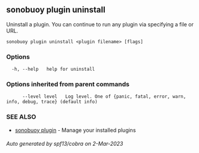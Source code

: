 ## sonobuoy plugin uninstall

Uninstall a plugin. You can continue to run any plugin via specifying a file or URL.

```
sonobuoy plugin uninstall <plugin filename> [flags]
```

### Options

```
  -h, --help   help for uninstall
```

### Options inherited from parent commands

```
      --level level   Log level. One of {panic, fatal, error, warn, info, debug, trace} (default info)
```

### SEE ALSO

* [sonobuoy plugin](sonobuoy_plugin.md)	 - Manage your installed plugins

###### Auto generated by spf13/cobra on 2-Mar-2023
